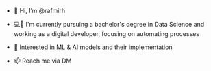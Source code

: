 - 👋 Hi, I’m @rafmirh
-  💻📡 I'm currently pursuing a bachelor's degree in Data Science and working as a digital developer, focusing on automating processes
- 🌱 Interested in ML & AI models and their implementation

- 📫 Reach me via DM

<!---
rafmirh/rafmirh is a ✨ special ✨ repository because its `README.md` (this file) appears on your GitHub profile.
You can click the Preview link to take a look at your changes.
--->
